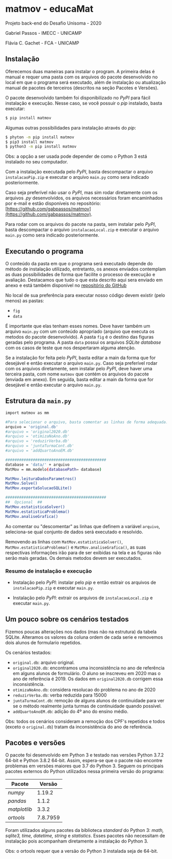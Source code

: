 # matmov - educaMat
Projeto back-end do Desafio Unisoma - 2020

Gabriel Passos - IMECC - UNICAMP

Flávia C. Gachet - FCA - UNICAMP

## Instalação
Oferecemos duas maneiras para instalar o program. A primeira delas é manual e requer uma pasta com os arquivos do pacote desenvolvido no local em que o programa será executado, além de instalação ou atualização manual de pacotes de terceiros (descritos na seção Pacotes e Versões).

O pacote desenvolvido também foi disponibilizado no *PyPI* para fácil instalação e execução. Nesse caso, se você possuir o *pip* instalado, basta executar:
```sh
$ pip install matmov
```
Algumas outras possibilidades para instalação através do *pip*:
```sh
$ phyton -m pip install matmov
$ pip3 install matmov
$ python3 -m pip install matmov
```
Obs: a opção a ser usada pode depender de como o Python 3 está instalado no seu computador.

Com a instalação executada pelo *PyPI*, basta descompactar o arquivo `instalacaoPip.zip` e executar o arquivo `main.py` como sera indicado posteriormente.

Caso seja preferível não usar o *PyPI*, mas sim rodar diretamente com os arquivos *.py* desenvolvidos, os arquivos necessários foram encaminhados por e-mail e estão disponíveis no repositório: [https://github.com/gabpassos/matmov](https://github.com/gabpassos/matmov).

Para rodar com os arquivos do pacote na pasta, sem instalar pelo *PyPI*, basta descompactar o arquivo `instalacaoLocal.zip` e executar o arquivo `main.py` como sera indicado posteriormente.

## Executando o programa
O conteúdo da pasta em que o programa será executado depende do método de instalação utilizado, entretanto, os anexos enviados contemplam as duas possibilidades de forma que facilite o processo de execução e avaliação. Destacamos que tudo o que esta descrito aqui sera enviado em anexo e está também disponível no [repositório do GitHub](https://github.com/gabpassos/matmov)

No local de sua preferência para executar nosso código devem existir (pelo menos) as pastas:

- `fig`
- `data`

É importante que elas tenham esses nomes. Deve haver também um arquivo `main.py` com um conteúdo apropriado (arquivo que executa os metodos do pacote desenvolvido). A pasta `fig` é o destino das figuras geradas pelo programa. A pasta `data` possui os arquivos *SQLite database* com os casos de teste que nos despertaram alguma atenção.

Se a instalação for feita pelo *PyPI*, basta editar a main da forma que for desejável e então executar o arquivo `main.py`. Caso seja preferível rodar com os arquivos diretamente, sem instalar pelo *PyPI*, deve haver uma terceira pasta, com nome `matmov` que contém os arquivos do pacote (enviada em anexo). Em seguida,  basta editar a main da forma que for desejável e então executar o arquivo `main.py`.

## Estrutura da `main.py`

```sh
import matmov as mm

#Para selecionar o arquivo, basta comentar as linhas de forma adequada:
arquivo = 'original.db'
#arquivo = 'original2020.db'
#arquivo = 'otimizaNoAno.db'
#arquivo = 'reduzirVerba.db'
#arquivo = 'juntaTurmaCont.db'
#arquivo = 'addQuartoAnoEM.db'

############################################
database = 'data/' + arquivo
MatMov = mm.modelo(databasePath= database)

MatMov.leituraDadosParametros()
MatMov.Solve()
MatMov.exportaSolucaoSQLite()

############################################
##  Opcional  ##
MatMov.estatisticaSolver()
MatMov.estatisticaProblema()
MatMov.analiseGrafica()
```
Ao comentar ou "descomentar" as linhas que definem a variável `arquivo`, seleciona-se qual conjunto de dados será executado e resolvido.

Removendo as linhas com `MatMov.estatisticaSolver()`, `MatMov.estatisticaProblema()` e `MatMov.analiseGrafica()`, as suas respectivas informações irão para de ser exibidas na tela e as figuras não serão mais geradas. Os demais metodos devem ser executados.

### Resumo de instalação e execução
- Instalação pelo *PyPI*: instalar pelo *pip* e então extrair os arquivos de `instalacaoPip.zip` e executar `main.py`.

- Instalação pelo *PyPI*: extrair os arquivos de `instalacaoLocal.zip` e executar `main.py`.

## Um pouco sobre os cenários testados
Fizemos poucas alterações nos dados (mas não na estrutura) da tabela SQLite. Alteramos os valores da coluna ordem de cada serie e removemos dois alunos de formulario repetidos.

Os cenários testados:
- `original.db`: arquivo original.
- `original2020.db`: encontramos uma inconsistência no ano de referência em alguns alunos de formulário. O aluno se inscreveu em 2020 mas o ano de referência é 2019. Os dados em `original2020.db` corrigem essa inconsistência.
- `otimizaNoAno.db`: considera resolucao do problema no ano de 2020
- `reduzirVerba.db`: verba reduzida para 15000
- `juntaTurmaCont.db`: remoção de alguns alunos de continuidade para ver se o método realmente junta turmas de continuidade quando possível.
- `addQuartoAnoEM.db`: adição do 4º ano do ensino médio.

Obs: todos os cenários consideram a remoção dos CPF's repetidos e todos (exceto o `original.db`) tratam da inconsistência do ano de referência.

## Pacotes e versões
O pacote foi desenvolvido em Python 3 e testado nas versões Python 3.7.2 64-bit e Python 3.8.2 64-bit. Assim, espera-se que o pacote não encontre problemas em versões maiores que 3.7 do Python 3. Seguem os principais pacotes externos do Python utilizados nessa primeira versão do programa:

| Pacote | Versão |
| ------ | ------ |
| *numpy* | 1.19.2 |
| *pandas* | 1.1.2 |
| *matplotlib* | 3.3.2 |
| *ortools* | 7.8.7959 |

Foram utilizados alguns pacotes da biblioteca *standard* do Python 3: *math, sqlite3, time, datetime, string* e *statistics*. Esses pacotes não necessitam de instalação pois acompanham diretamente a instalação do Python 3.

Obs: o ortools requer que a versão do Python 3 instalada seja de 64-bit.
